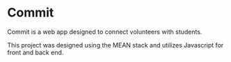 # Commit
Commit is a web app designed to connect volunteers with students.

This project was designed using the MEAN stack and utilizes Javascript for front and back end.
